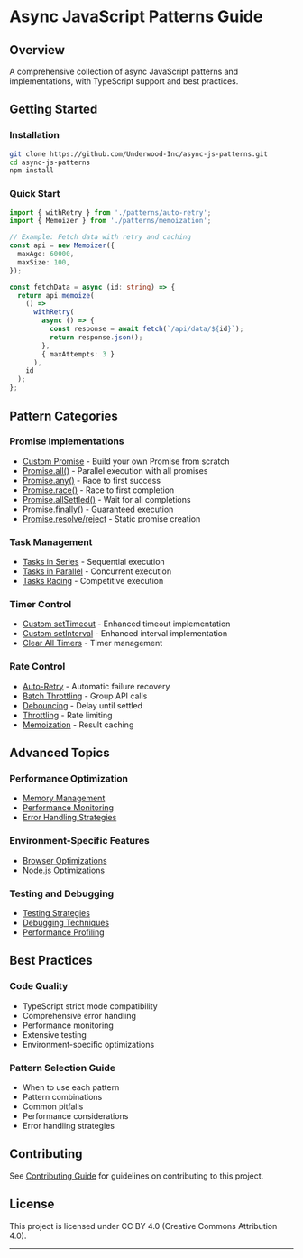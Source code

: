# Async JavaScript Patterns Guide

## Overview

A comprehensive collection of async JavaScript patterns and implementations,
with TypeScript support and best practices.

## Getting Started

### Installation

```bash
git clone https://github.com/Underwood-Inc/async-js-patterns.git
cd async-js-patterns
npm install
```

### Quick Start

```typescript
import { withRetry } from './patterns/auto-retry';
import { Memoizer } from './patterns/memoization';

// Example: Fetch data with retry and caching
const api = new Memoizer({
  maxAge: 60000,
  maxSize: 100,
});

const fetchData = async (id: string) => {
  return api.memoize(
    () =>
      withRetry(
        async () => {
          const response = await fetch(`/api/data/${id}`);
          return response.json();
        },
        { maxAttempts: 3 }
      ),
    id
  );
};
```

## Pattern Categories

### Promise Implementations

- [Custom Promise](implementations/custom-promise.md) - Build your own Promise
  from scratch
- [Promise.all()](implementations/promise-all.md) - Parallel execution with all
  promises
- [Promise.any()](implementations/promise-any.md) - Race to first success
- [Promise.race()](implementations/promise-race.md) - Race to first completion
- [Promise.allSettled()](implementations/promise-allsettled.md) - Wait for all
  completions
- [Promise.finally()](implementations/promise-finally.md) - Guaranteed execution
- [Promise.resolve/reject](implementations/promise-resolve-reject.md) - Static
  promise creation

### Task Management

- [Tasks in Series](patterns/tasks-series.md) - Sequential execution
- [Tasks in Parallel](patterns/tasks-parallel.md) - Concurrent execution
- [Tasks Racing](patterns/tasks-race.md) - Competitive execution

### Timer Control

- [Custom setTimeout](timers/settimeout.md) - Enhanced timeout implementation
- [Custom setInterval](timers/setinterval.md) - Enhanced interval implementation
- [Clear All Timers](timers/clear-timers.md) - Timer management

### Rate Control

- [Auto-Retry](advanced/auto-retry.md) - Automatic failure recovery
- [Batch Throttling](advanced/batch-throttling.md) - Group API calls
- [Debouncing](advanced/debouncing.md) - Delay until settled
- [Throttling](advanced/throttling.md) - Rate limiting
- [Memoization](advanced/memoization.md) - Result caching

## Advanced Topics

### Performance Optimization

- [Memory Management](advanced/memory-management.md)
- [Performance Monitoring](advanced/performance-monitoring.md)
- [Error Handling Strategies](advanced/error-handling.md)

### Environment-Specific Features

- [Browser Optimizations](advanced/browser-optimizations.md)
- [Node.js Optimizations](advanced/nodejs-optimizations.md)

### Testing and Debugging

- [Testing Strategies](advanced/testing-strategies.md)
- [Debugging Techniques](advanced/debugging-techniques.md)
- [Performance Profiling](advanced/performance-profiling.md)

## Best Practices

### Code Quality

- TypeScript strict mode compatibility
- Comprehensive error handling
- Performance monitoring
- Extensive testing
- Environment-specific optimizations

### Pattern Selection Guide

- When to use each pattern
- Pattern combinations
- Common pitfalls
- Performance considerations
- Error handling strategies

## Contributing

See [Contributing Guide](./CONTRIBUTING.md) for guidelines on contributing to
this project.

## License

This project is licensed under CC BY 4.0 (Creative Commons Attribution 4.0).

---
